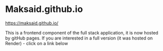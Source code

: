 # Maksaid.github.io

https://maksaid.github.io/

This is a frontend component of the full stack application, it is now hosted by gitHub pages.
If you are interested in a full version (it was hosted on Render) - click on a link below

